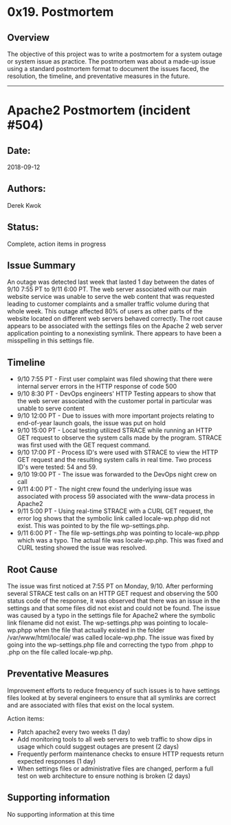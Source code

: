 # 0x19. Postmortem

## Overview
The objective of this project was to write a postmortem for a system outage or system issue as practice. The postmortem was about a made-up issue using a standard postmortem format to document the issues faced, the resolution, the timeline, and preventative measures in the future.

-----------------------------------------------------------------

# Apache2 Postmortem (incident #504)
## Date: 
2018-09-12

## Authors:
Derek Kwok

## Status:
Complete, action items in progress

## Issue Summary
An outage was detected last week that lasted 1 day between the dates of 9/10 7:55 PT to 9/11 6:00 PT. The web server associated with our main website service was unable to serve the web content that was requested leading to customer complaints and a smaller traffic volume during that whole week. This outage affected 80% of users as other parts of the website located on different web servers behaved correctly. The root cause appears to be associated with the settings files on the Apache 2 web server application pointing to a nonexisting symlink. There appears to have been a misspelling in this settings file.

## Timeline
* 9/10 7:55 PT - First user complaint was filed showing that there were internal server errors in the HTTP response of code 500
* 9/10 8:30 PT - DevOps engineers' HTTP Testing appears to show that the web server associated with the customer portal in particular was unable to serve content
* 9/10 12:00 PT - Due to issues with more important projects relating to end-of-year launch goals, the issue was put on hold
* 9/10 15:00 PT - Local testing utilized STRACE while running an HTTP GET request to observe the system calls made by the program. STRACE was first used with the GET request command.
* 9/10 17:00 PT - Process ID's were used with STRACE to view the HTTP GET request and the resulting system calls in real time. Two process ID's were tested: 54 and 59.
* 9/10 19:00 PT - The issue was forwarded to the DevOps night crew on call
* 9/11 4:00 PT - The night crew found the underlying issue was associated with process 59 associated with the www-data process in Apache2
* 9/11 5:00 PT - Using real-time STRACE with a CURL GET request, the error log shows that the symbolic link called locale-wp.phpp did not exist. This was pointed to by the file wp-settings.php.
* 9/11 6:00 PT - The file wp-settings.php was pointing to locale-wp.phpp which was a typo. The actual file was locale-wp.php. This was fixed and CURL testing showed the issue was resolved.

## Root Cause
The issue was first noticed at 7:55 PT on Monday, 9/10. After performing several STRACE test calls on an HTTP GET request and observing the 500 status code of the response, it was observed that there was an issue in the settings and that some files did not exist and could not be found. The issue was caused by a typo in the settings file for Apache2 where the symbolic link filename did not exist. The wp-settings.php was pointing to locale-wp.phpp when the file that actually existed in the folder /var/www/html/locale/ was called locale-wp.php. The issue was fixed by going into the wp-settings.php file and correcting the typo from .phpp to .php on the file called locale-wp.php.

## Preventative Measures
Improvement efforts to reduce frequency of such issues is to have settings files looked at by several engineers to ensure that all symlinks are correct and are associated with files that exist on the local system. 

Action items:
* Patch apache2 every two weeks (1 day)
* Add monitoring tools to all web servers to web traffic to show dips in usage which could suggest outages are present (2 days)
* Frequently perform maintenance checks to ensure HTTP requests return expected responses (1 day)
* When settings files or administrative files are changed, perform a full test on web architecture to ensure nothing is broken (2 days)

## Supporting information
No supporting information at this time
